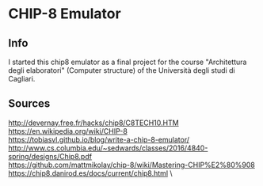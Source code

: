 # CHIP-8 Emulator

## Info

I started this chip8 emulator as a final project for the course "Architettura degli elaboratori" (Computer structure) of the Università degli studi di Cagliari.

## Sources

http://devernay.free.fr/hacks/chip8/C8TECH10.HTM \
https://en.wikipedia.org/wiki/CHIP-8 \
https://tobiasvl.github.io/blog/write-a-chip-8-emulator/ \
http://www.cs.columbia.edu/~sedwards/classes/2016/4840-spring/designs/Chip8.pdf \
https://github.com/mattmikolay/chip-8/wiki/Mastering-CHIP%E2%80%908 \
https://chip8.danirod.es/docs/current/chip8.html \
